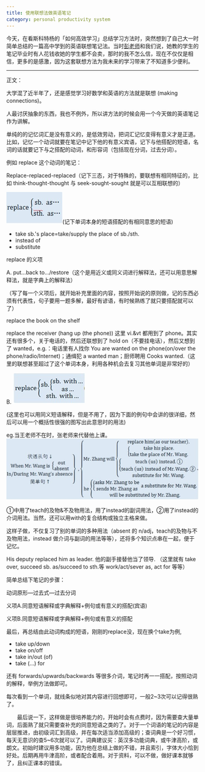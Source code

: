 ```yaml
---
title: 使用联想法做英语笔记
category: personal productivity system
---
```


今天，在看斯科特杨的「如何高效学习」总结学习方法时，突然想到了自己大一时简单总结的一篇高中学到的英语联想笔记法。当时[彭老师](/2011/11/11/teacher-peng-remarks)和我们说，她教的学生的笔记毕业时有人花钱收她的学生都不会卖，那时的我不怎么信，现在不仅仅是相信，更多的是感激，因为这套联想方法为我未来的学习带来了不知道多少便利。

---------

正文：

大学混了近半年了，还是感觉学习好数学和英语的方法就是联想 (making connections)。

人最讨厌抽象的东西，我也不例外，所以讲方法的时候会用一个今天做的英语笔记作为讲解。

单纯的的记忆词汇是没有意义的，是低效劳动，把词汇记忆变得有意义才是正道。比如，记忆一个动词就要在笔记中记下他的有意义宾语，记下与他搭配的短语，名词的话就要记下与之搭配的动词，和形容词（包括现在分词，过去分词）。

例如 replace 这个动词的笔记：

Replace-replaced-replaced（记下三态，对于特殊的，要联想有相同特征的，比如 think-thought-thought 与 seek-sought-sought 就是可以互相联想的）

![replace](/assets/images/replace-phrase.jpg)(记下单词本身的短语搭配的有相同意思的短语)

- take sb.'s place=take/supply the place of sb./sth.
- instead of
- substitute

replace 的义项

A. put…back to…/restore（这个是用近义或同义词进行解释法，还可以用意思解释法，就是字典上的解释法）

（写了每一个义项后，就开始补充里面的内容，按照开始说的原则做，记的东西必须有代表性，句子要用一题多解，最好有谚语，有时候熟练了就只要搭配就可以了）

replace the book on the shelf

replace the receiver (hang up (the phone)) 这里 vi.&vt 都用到了 phone。其实还有很多个，关于电话的，然后还联想到了 hold on（不要挂电话），然后又想到了 wanted，e.g.：电话里有人找你 You are wanted on the phone(on/over the phone/radio/Internet)；通缉犯 a wanted man；厨师聘用 Cooks wanted.（这里的联想甚至超过了这个单词本身，利用各种机会去复习其他单词是非常好的）

B. ![replace](/assets/images/replace-phrase-detail.jpg)

(这里也可以用同义短语解释，但是不用了，因为下面的例句中会讲的很详细，然后可以用一个概括性很强的图写出此意思时的用法)

eg.当王老师不在时，张老师来代替他上课。
![replace](/assets/images/replace-sentence.jpg)

①中用了teach的及物&不及物用法，用了instead的副词用法，②用了instead的介词用法。当然，还可以用with的复合结构或独立主格来做。

这样子做，不仅复习了别的单词的多种用法（absent 的 n/adj，teach的及物与不及物用法，instead 做介词与副词的用法等等），还将多个知识点串在一起，便于记忆。

His deputy replaced him as leader. 他的副手接替他当了领导. （这里就有 take over, succeed sb. as/succeed to sth.等 work/act/sever as, act for 等等）

简单总结下笔记的步骤：

动词原形—过去式—过去分词

义项A.同意短语解释或字典解释+例句或有意义的搭配(宾语)

义项B.同意短语解释或字典解释+例句或有意义的搭配

最后，再总结由此动词构成的短语，刚刚的replace没，现在换个take为例,

- take up/down
- take on/off
- take in/out (of)
- take (...) for

还有 forwards/upwards/backwards 等很多介词，笔记时再一一搭配，按照动词的解释，举例方法做即可。

每次看到一个单词，就线条似地对其内容进行回想即可，一般2~3次可以记得很熟了。

　　最后说一下，这样做是很培养能力的，开始时会有点费时，因为需要查大量单词，后面熟了就只需要查补充的同意短语之类的了。对于一个词语的笔记的内容是层层推进，由初级词汇到高级，并在每次适当添加高级的；查词典是一个好习惯，每天无意识的查5~6次就可以了。词典建议买：英汉多功能词典，或牛津高阶，或朗文。初始时建议用多功能，因为他在总结上做的不错，并且索引，字体大小恰到好处。后期再用牛津高阶，或者配合着用。对于资料，可以不做，做好课本就够了，且纠正课本的错误。
